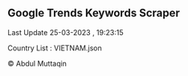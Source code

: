 

## Google Trends Keywords Scraper 
 
Last Update 25-03-2023 , 19:23:15

Country List :
VIETNAM.json



© Abdul Muttaqin 
